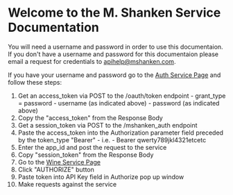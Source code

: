 # Welcome to the M. Shanken Service Documentation

You will need a username and password in order to use this documentaion. If you don't have a username and password for this documentaion please email a request for credentials to apihelp@mshanken.com.

If you have your username and password go to the [Auth Service Page](http://docs.mshanken.io/auth) and follow these steps:
  1. Get an access_token via POST to the /oauth/token endpoint
    - grant_type = password
    - username (as indicated above)
    - password (as indicated above)
  2. Copy the "access_token" from the Response Body
  3. Get a session_token via POST to the /mshanken_auth endpoint
  3. Paste the access_token into the Authorization parameter field preceded by the token_type "Bearer"
    - i.e. - Bearer qwerty789jkl4321etcetc
  4. Enter the app_id and post the request to the service
  5. Copy "session_token" from the Response Body
  6. Go to the [Wine Service Page](http://docs.mshanken.io/wine)
  7. Click "AUTHORIZE" button
  6. Paste token into API Key field in Authorize pop up window
  9. Make requests against the service
